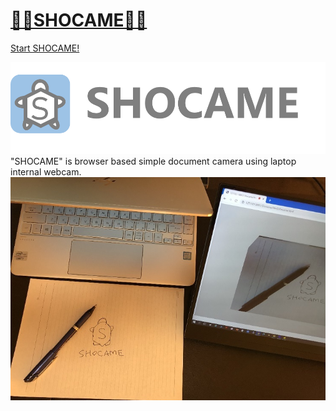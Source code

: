 # [📜🐢SHOCAME📜🐢](https://covao.github.io/SHOCAME/html/shocame.html)  
[Start SHOCAME!](https://covao.github.io/SHOCAME/html/shocame.html)  

![SHOCAME](img/Shocame_with_logo.png)
"SHOCAME" is browser based simple document camera using laptop internal webcam.  
![SHOCAME](img/shocame_usecase.jpg)

